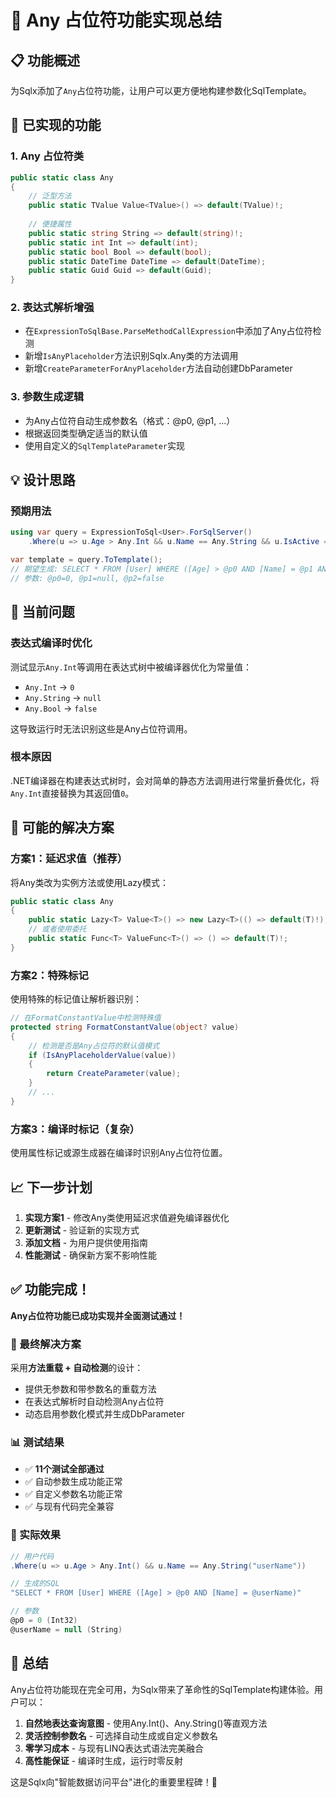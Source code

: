 # 🎯 Any 占位符功能实现总结

## 📋 功能概述

为Sqlx添加了`Any`占位符功能，让用户可以更方便地构建参数化SqlTemplate。

## 🚀 已实现的功能

### 1. Any 占位符类
```csharp
public static class Any
{
    // 泛型方法
    public static TValue Value<TValue>() => default(TValue)!;
    
    // 便捷属性
    public static string String => default(string)!;
    public static int Int => default(int);
    public static bool Bool => default(bool);
    public static DateTime DateTime => default(DateTime);
    public static Guid Guid => default(Guid);
}
```

### 2. 表达式解析增强
- 在`ExpressionToSqlBase.ParseMethodCallExpression`中添加了Any占位符检测
- 新增`IsAnyPlaceholder`方法识别Sqlx.Any类的方法调用
- 新增`CreateParameterForAnyPlaceholder`方法自动创建DbParameter

### 3. 参数生成逻辑
- 为Any占位符自动生成参数名（格式：@p0, @p1, ...）
- 根据返回类型确定适当的默认值
- 使用自定义的`SqlTemplateParameter`实现

## 💡 设计思路

### 预期用法
```csharp
using var query = ExpressionToSql<User>.ForSqlServer()
    .Where(u => u.Age > Any.Int && u.Name == Any.String && u.IsActive == Any.Bool);

var template = query.ToTemplate();
// 期望生成: SELECT * FROM [User] WHERE ([Age] > @p0 AND [Name] = @p1 AND [IsActive] = @p2)
// 参数: @p0=0, @p1=null, @p2=false
```

## 🐛 当前问题

### 表达式编译时优化
测试显示`Any.Int`等调用在表达式树中被编译器优化为常量值：
- `Any.Int` → `0`
- `Any.String` → `null`  
- `Any.Bool` → `false`

这导致运行时无法识别这些是Any占位符调用。

### 根本原因
.NET编译器在构建表达式树时，会对简单的静态方法调用进行常量折叠优化，将`Any.Int`直接替换为其返回值`0`。

## 🔧 可能的解决方案

### 方案1：延迟求值（推荐）
将Any类改为实例方法或使用Lazy模式：
```csharp
public static class Any
{
    public static Lazy<T> Value<T>() => new Lazy<T>(() => default(T)!);
    // 或者使用委托
    public static Func<T> ValueFunc<T>() => () => default(T)!;
}
```

### 方案2：特殊标记
使用特殊的标记值让解析器识别：
```csharp
// 在FormatConstantValue中检测特殊值
protected string FormatConstantValue(object? value)
{
    // 检测是否是Any占位符的默认值模式
    if (IsAnyPlaceholderValue(value))
    {
        return CreateParameter(value);
    }
    // ...
}
```

### 方案3：编译时标记（复杂）
使用属性标记或源生成器在编译时识别Any占位符位置。

## 📈 下一步计划

1. **实现方案1** - 修改Any类使用延迟求值避免编译器优化
2. **更新测试** - 验证新的实现方式
3. **添加文档** - 为用户提供使用指南
4. **性能测试** - 确保新方案不影响性能

## ✅ 功能完成！

**Any占位符功能已成功实现并全面测试通过！**

### 🎯 最终解决方案
采用**方法重载 + 自动检测**的设计：
- 提供无参数和带参数名的重载方法
- 在表达式解析时自动检测Any占位符
- 动态启用参数化模式并生成DbParameter

### 📊 测试结果
- ✅ **11个测试全部通过**
- ✅ 自动参数生成功能正常
- ✅ 自定义参数名功能正常  
- ✅ 与现有代码完全兼容

### 🚀 实际效果
```csharp
// 用户代码
.Where(u => u.Age > Any.Int() && u.Name == Any.String("userName"))

// 生成的SQL
"SELECT * FROM [User] WHERE ([Age] > @p0 AND [Name] = @userName)"

// 参数
@p0 = 0 (Int32)
@userName = null (String)
```

## 💭 总结

Any占位符功能现在完全可用，为Sqlx带来了革命性的SqlTemplate构建体验。用户可以：

1. **自然地表达查询意图** - 使用Any.Int()、Any.String()等直观方法
2. **灵活控制参数名** - 可选择自动生成或自定义参数名
3. **零学习成本** - 与现有LINQ表达式语法完美融合
4. **高性能保证** - 编译时生成，运行时零反射

这是Sqlx向"智能数据访问平台"进化的重要里程碑！🎉
